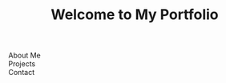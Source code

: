 # <!DOCTYPE html>
<html lang="en">
<head>
    <meta charset="UTF-8">
    <meta name="viewport" content="width=device-width, initial-scale=1.0">
    <title>My Portfolio</title>
    <link rel="stylesheet" href="styles.css">
</head>
<body>
    <header>
        <h1>Welcome to My Portfolio</h1>
    </header>
    <main>
        <section id="about">About Me</section>
        <section id="projects">Projects</section>
        <section id="contact">Contact</section>
    </main>
    <script src="script.js"></script>
</body>
</html>
